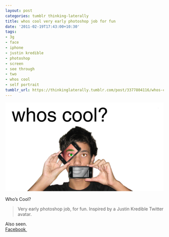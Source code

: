```yaml
---
layout: post
categories: tumblr thinking-laterally
title: whos cool very early photoshop job for fun
date: '2011-02-19T17:43:00+10:30'
tags:
- 3g
- face
- iphone
- justin kredible
- photoshop
- screen
- see through
- two
- whos cool
- self portrait
tumblr_url: https://thinkinglaterally.tumblr.com/post/3377804116/whos-cool-very-early-photoshop-job-for-fun
---
```

 ![](/content/images/tumblr/thinking-laterally/tumblr_lgus2rNyKo1qh9he3o1_1280.jpg)  

Who’s Cool?

> Very early photoshop job, for fun. Inspired by a Justin Kredible Twitter avatar.

Also seen.  
[Facebook&nbsp;](http://www.facebook.com/photo.php?pid=770281&l=b34ab0de27&id=1523777631)

